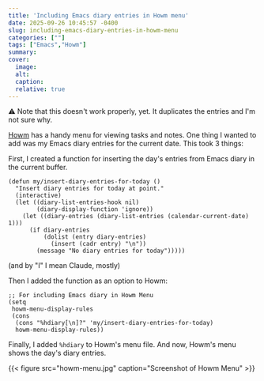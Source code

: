 ```yaml
---
title: 'Including Emacs diary entries in Howm menu'
date: 2025-09-26 10:45:57 -0400
slug: including-emacs-diary-entries-in-howm-menu
categories: [""]
tags: ["Emacs","Howm"]
summary: 
cover: 
  image: 
  alt: 
  caption: 
  relative: true
---
```


⚠️ Note that this doesn't work properly, yet. It duplicates the entries and I'm not sure why.

[Howm](https://github.com/kaorahi/howm) has a handy menu for viewing tasks and notes. One thing I wanted to add was my Emacs diary entries for the current date. This took 3 things:

First, I created a function for inserting the day's entries from Emacs diary in the current buffer.

```emacs-lisp
(defun my/insert-diary-entries-for-today ()
  "Insert diary entries for today at point."
  (interactive)
  (let ((diary-list-entries-hook nil)
        (diary-display-function 'ignore))
    (let ((diary-entries (diary-list-entries (calendar-current-date) 1)))
      (if diary-entries
          (dolist (entry diary-entries)
            (insert (cadr entry) "\n"))
        (message "No diary entries for today")))))
```

(and by "I" I mean Claude, mostly)

Then I added the function as an option to Howm:

```emacs-lisp
;; For including Emacs diary in Howm Menu
(setq
 howm-menu-display-rules
 (cons
  (cons "%hdiary[\n]?" 'my/insert-diary-entries-for-today)
  howm-menu-display-rules))
```

Finally, I added `%hdiary` to Howm's menu file. And now, Howm's menu shows the day's diary entries.

{{< figure src="howm-menu.jpg" caption="Screenshot of Howm Menu" >}}



